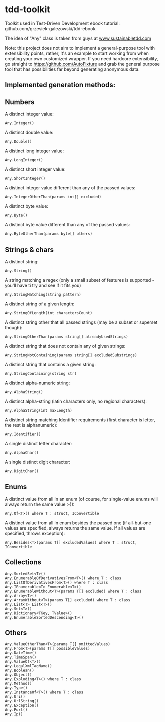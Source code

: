 tdd-toolkit
===========

Toolkit used in Test-Driven Development ebook tutorial: github.com/grzesiek-galezowski/tdd-ebook.

The idea of "Any" class is taken from guys at www.sustainabletdd.com

Note: this project does not aim to implement a general-purpose tool with extensibility points, rather, it's an example to start working from when creating your own customized wrapper. If you need hardcore extensibility, go straight to https://github.com/AutoFixture and grab the general purpose tool that has possibilities far beyond generating anonymous data.

Implemented generation methods:
-

Numbers
-

A distinct integer value:  

    Any.Integer()
    
A distinct double value:  
    
    Any.Double()
    
A distinct long integer value:  
    
    Any.LongInteger()
    
A distinct short integer value:      
    
    Any.ShortInteger()
    
A distinct integer value different than any of the passed values:  
    
    Any.IntegerOtherThan(params int[] excluded)
    
A distinct byte value:
    
    Any.Byte()
    
A distinct byte value different than any of the passed values:      
    
    Any.ByteOtherThan(params byte[] others)

Strings & chars
-

A distinct string:

    Any.String()
    
A string matching a regex (only a small subset of features is supported - you'll have ti try and see if it fits you)
    
    Any.StringMatching(string pattern)
    
A distinct string of a given length:
    
    Any.StringOfLength(int charactersCount)
    
A distinct string other that all passed strings (may be a subset or superset though):
    
    Any.StringOtherThan(params string[] alreadyUsedStrings)
    
A distinct string that does not contain any of given strings:
    
    Any.StringNotContaining(params string[] excludedSubstrings)
    
A distinct string that contains a given string:
    
    Any.StringContaining(string str)
    
A distinct alpha-numeric string:
    
    Any.AlphaString()
    
A distinct alpha-string (latin characters only, no regional characters):
    
    Any.AlphaString(int maxLength)
    
A distinct string matching Identifier requirements (first character is letter, the rest is alphanumeric):
    
    Any.Identifier()
    
A single distinct letter character:
    
    Any.AlphaChar()
    
A single distinct digit character:
    
    Any.DigitChar()

Enums
-

A distinct value from all in an enum (of course, for single-value enums will always return the same value :-)):

    Any.Of<T>() where T : struct, IConvertible
    
A distinct value from all in enum besides the passed one (if all-but-one values are specified, always returns the same value. If all values are specified, throws exception):
    
    Any.Besides<T>(params T[] excludedValues) where T : struct, IConvertible
    
Collections
-

    Any.SortedSet<T>()
    Any.EnumerableOfDerivativesFrom<T>() where T : class
    Any.ListOfDerivativesFrom<T>() where T : class
    Any.IEnumerable<T> Enumerable<T>()
    Any.EnumerableWithout<T>(params T[] excluded) where T : class
    Any.Array<T>()
    Any.ArrayWithout<T>(params T[] excluded) where T : class
    Any.List<T> List<T>()
    Any.Set<T>()
    Any.Dictionary<TKey, TValue>()
    Any.EnumerableSortedDescending<T>()

Others
-

    Any.ValueOtherThan<T>(params T[] omittedValues)
    Any.From<T>(params T[] possibleValues)
    Any.DateTime()
    Any.TimeSpan()
    Any.ValueOf<T>()
    Any.LegalXmlTagName()
    Any.Boolean()
    Any.Object()
    Any.Exploding<T>() where T : class
    Any.Method()
    Any.Type()
    Any.InstanceOf<T>() where T : class
    Any.Uri()
    Any.UrlString()
    Any.Exception()
    Any.Port()
    Any.Ip()

